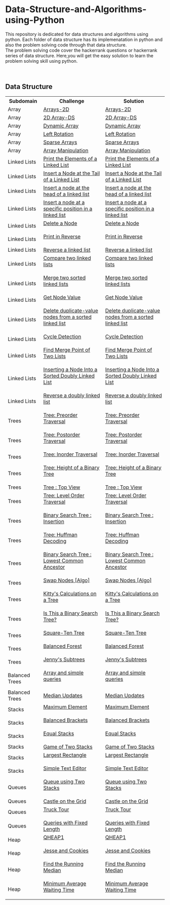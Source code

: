 <h1>Data-Structure-and-Algorithms-using-Python</h1>

<p>This repository is dedicated for data structures and algorithms using python.
Each folder of data structure has its implemenatation in python and also the problem solving code through that data structure.<br>
The problem solving code cover the hackerrank questions or hackerrank series of data structure. 
Here,you will get the easy solution to learn the problem solving skill using python.</p>
<br>
<h2>Data Structure</h2>
<table style="width:100%;  align:center;">
  <tr>
    <th>Subdomain</th>
    <th>Challenge</th>
    <th>Solution</th>
  </tr>
  <tr>
    <td>Array</td>
    <td><a href="https://www.hackerrank.com/challenges/arrays-ds/problem">Arrays-2D</a></td>
    <td><a href="https://github.com/nehasm/Data-Structure-and-Algorithms-using-Python/blob/master/Array/reverse.py">Arrays-2D</a></td>
  </tr>
  <tr>
    <td>Array</td>
    <td><a href="https://www.hackerrank.com/challenges/2d-array/problem">2D Array-DS</a></td>
    <td><a href="https://github.com/nehasm/Data-Structure-and-Algorithms-using-Python/blob/master/Array/hourglass.py">2D Array-DS</a></td>
  </tr>
    <tr>
    <td>Array</td>
    <td><a href="https://www.hackerrank.com/challenges/dynamic-array/problem">Dynamic Array</a></td>
    <td><a href="https://github.com/nehasm/Data-Structure-and-Algorithms-using-Python/blob/master/Array/DynamicArray.py">Dynamic Array</a></td>
  </tr>
    <tr>
    <td>Array</td>
    <td><a href="https://www.hackerrank.com/challenges/array-left-rotation/problem">Left Rotation</a></td>
    <td><a href="https://github.com/nehasm/Data-Structure-and-Algorithms-using-Python/blob/master/Array/leftrotation.py">Left Rotation</a></td>
  </tr>
    <tr>
    <td>Array</td>
    <td><a href="https://www.hackerrank.com/challenges/sparse-arrays/problem">Sparse Arrays</a></td>
    <td><a href="https://github.com/nehasm/Data-Structure-and-Algorithms-using-Python/blob/master/Array/hourglass.py">Sparse Arrays</a></td>
  </tr>
    <tr>
    <td>Array</td>
    <td><a href="https://www.hackerrank.com/challenges/crush/problem">Array Manipulation</a></td>
    <td><a href="https://github.com/nehasm/Data-Structure-and-Algorithms-using-Python/blob/master/Array/ArrayManipulation.py">Array Manipulation</a></td>
  </tr>
    <tr>
    <td>Linked Lists</td>
    <td><a href="https://www.hackerrank.com/challenges/print-the-elements-of-a-linked-list/problem">Print the Elements of a Linked List</a></td>
    <td><a href="https://github.com/nehasm/Data-Structure-and-Algorithms-using-Python/blob/master/LinkedList/PrinttheElementofLL.py">Print the Elements of a Linked List</a></td>
  </tr>
    <tr>
    <td>Linked Lists</td>
    <td><a href="https://www.hackerrank.com/challenges/insert-a-node-at-the-tail-of-a-linked-list/problem">Insert a Node at the Tail of a Linked List</a></td>
    <td><a href="https://github.com/nehasm/Data-Structure-and-Algorithms-using-Python/blob/master/LinkedList/InsertNodeatTailofLL.py">Insert a Node at the Tail of a Linked List</a></td>
  </tr>
    <tr>
    <td>Linked Lists</td>
    <td><a href="https://www.hackerrank.com/challenges/insert-a-node-at-the-head-of-a-linked-list/problem">Insert a node at the head of a linked list</a></td>
    <td><a href="https://github.com/nehasm/Data-Structure-and-Algorithms-using-Python/blob/master/LinkedList/InsertNodeatHeadofLL.py">Insert a node at the head of a linked list</a></td>
  </tr>
    <tr>
    <td>Linked Lists</td>
    <td><a href="https://www.hackerrank.com/challenges/insert-a-node-at-a-specific-position-in-a-linked-list/problem">Insert a node at a specific position in a linked list</a></td>
    <td><a href="https://github.com/nehasm/Data-Structure-and-Algorithms-using-Python/blob/master/LinkedList/InsertNodeatPositionofLL.py">Insert a node at a specific position in a linked list</a></td>
  </tr>  
    <tr>
    <td>Linked Lists</td>
    <td><a href="https://www.hackerrank.com/challenges/delete-a-node-from-a-linked-list/problem">Delete a Node

</a></td>
    <td><a href="https://github.com/nehasm/Data-Structure-and-Algorithms-using-Python/blob/master/LinkedList/DeleteaNode.py">Delete a Node

</a></td>
  </tr>
    <tr>
    <td>Linked Lists</td>
    <td><a href="https://www.hackerrank.com/challenges/print-the-elements-of-a-linked-list-in-reverse/problem">Print in Reverse

</a></td>
    <td><a href="https://github.com/nehasm/Data-Structure-and-Algorithms-using-Python/blob/master/LinkedList/PrintinReverse.py">Print in Reverse

</a></td>
  </tr>
    <tr>
    <td>Linked Lists</td>
    <td><a href="https://www.hackerrank.com/challenges/reverse-a-linked-list/problem">Reverse a linked list</a></td>
    <td><a href="https://github.com/nehasm/Data-Structure-and-Algorithms-using-Python/blob/master/LinkedList/ReverseLL.py">Reverse a linked list</a></td>
  </tr>  
    <tr>
    <td>Linked Lists</td>
    <td><a href="https://www.hackerrank.com/challenges/compare-two-linked-lists/problem">Compare two linked lists

</a></td>
    <td><a href="https://github.com/nehasm/Data-Structure-and-Algorithms-using-Python/blob/master/LinkedList/ComparetwoLL.py">Compare two linked lists

</a></td>
  </tr>
    <tr>
    <td>Linked Lists</td>
    <td><a href="https://www.hackerrank.com/challenges/merge-two-sorted-linked-lists/problem">Merge two sorted linked lists

</a></td>
    <td><a href="https://github.com/nehasm/Data-Structure-and-Algorithms-using-Python/blob/master/LinkedList/MergetwosortedLL.py">Merge two sorted linked lists

</a></td>
  </tr>  
    <tr>
    <td>Linked Lists</td>
    <td><a href="https://www.hackerrank.com/challenges/get-the-value-of-the-node-at-a-specific-position-from-the-tail/problem">Get Node Value

</a></td>
    <td><a href="https://github.com/nehasm/Data-Structure-and-Algorithms-using-Python/blob/master/LinkedList/GetNodeValue.py">Get Node Value

</a></td>
  </tr>  
    <tr>
    <td>Linked Lists</td>
    <td><a href="https://www.hackerrank.com/challenges/delete-duplicate-value-nodes-from-a-sorted-linked-list/problem">Delete duplicate-value nodes from a sorted linked list

</a></td>
    <td><a href="https://github.com/nehasm/Data-Structure-and-Algorithms-using-Python/blob/master/LinkedList/DeleteDuplicatenodefromSortedLL.py">Delete duplicate-value nodes from a sorted linked list

</a></td>
  </tr>
    <tr>
    <td>Linked Lists</td>
    <td><a href="https://www.hackerrank.com/challenges/detect-whether-a-linked-list-contains-a-cycle/problem">Cycle Detection

</a></td>
    <td><a href="https://github.com/nehasm/Data-Structure-and-Algorithms-using-Python/blob/master/LinkedList/CycleDetection.py">Cycle Detection

</a></td>
  </tr>
    <tr>
    <td>Linked Lists</td>
    <td><a href="https://www.hackerrank.com/challenges/find-the-merge-point-of-two-joined-linked-lists/problem">Find Merge Point of Two Lists

</a></td>
    <td><a href="https://github.com/nehasm/Data-Structure-and-Algorithms-using-Python/blob/master/LinkedList/FindMergePointofTwoL.py">Find Merge Point of Two Lists

</a></td>
  </tr>
    <tr>
    <td>Linked Lists</td>
    <td><a href="https://www.hackerrank.com/challenges/insert-a-node-into-a-sorted-doubly-linked-list/problem">Inserting a Node Into a Sorted Doubly Linked List

</a></td>
    <td><a href="https://github.com/nehasm/Data-Structure-and-Algorithms-using-Python/blob/master/LinkedList/InsertNodeintosortedDLL.py">Inserting a Node Into a Sorted Doubly Linked List

</a></td>
  </tr>
    <tr>
    <td>Linked Lists</td>
    <td><a href="https://www.hackerrank.com/challenges/reverse-a-doubly-linked-list/problem">Reverse a doubly linked list

</a></td>
    <td><a href="https://github.com/nehasm/Data-Structure-and-Algorithms-using-Python/blob/master/LinkedList/ReverseDLL.py">Reverse a doubly linked list

</a></td>
  </tr>
  <tr>
  <td>Trees</td>
  <td><a href="https://www.hackerrank.com/challenges/tree-preorder-traversal/problem">Tree: Preorder Traversal

</a></td>
  <td><a href="https://github.com/nehasm/Data-Structure-and-Algorithms-using-Python/blob/master/Tree/TreePreorderTraversal.py">Tree: Preorder Traversal

</a></td>
  </tr>
    <tr>
  <td>Trees</td>
  <td><a href="https://www.hackerrank.com/challenges/tree-postorder-traversal/problem">Tree: Postorder Traversal

</a></td>
  <td><a href="https://github.com/nehasm/Data-Structure-and-Algorithms-using-Python/blob/master/Tree/TreePostorderTraversal.py">Tree: Postorder Traversal

</a></td>
  </tr>  <tr>
  <td>Trees</td>
  <td><a href="https://www.hackerrank.com/challenges/tree-inorder-traversal/problem">Tree: Inorder Traversal

</a></td>
  <td><a href="https://github.com/nehasm/Data-Structure-and-Algorithms-using-Python/blob/master/Tree/TreeInorderTraversal.py">Tree: Inorder Traversal

</a></td>
  </tr>
    <tr>
  <td>Trees</td>
  <td><a href="https://www.hackerrank.com/challenges/tree-height-of-a-binary-tree/problem">Tree: Height of a Binary Tree

</a></td>
  <td><a href="https://github.com/nehasm/Data-Structure-and-Algorithms-using-Python/blob/master/Tree/HeightofBT.py">Tree: Height of a Binary Tree

</a></td>
  </tr>  <tr>
  <td>Trees</td>
  <td><a href="https://www.hackerrank.com/challenges/tree-top-view/problem">Tree : Top View</a></td>
  <td><a href="https://github.com/nehasm/Data-Structure-and-Algorithms-using-Python/blob/master/Tree/TreeTopView.py">Tree : Top View</a></td>
  </tr>
    <tr>
  <td>Trees</td>
  <td><a href="https://www.hackerrank.com/challenges/tree-level-order-traversal/problem">Tree: Level Order Traversal

</a></td>
  <td><a href="https://github.com/nehasm/Data-Structure-and-Algorithms-using-Python/blob/master/Tree/TreeLevelOrderTraversal.py">Tree: Level Order Traversal

</a></td>
  </tr> 
  <tr>
  <td>Trees</td>
  <td><a href="https://www.hackerrank.com/challenges/binary-search-tree-insertion/problem">Binary Search Tree : Insertion

</a></td>
  <td><a href="https://github.com/nehasm/Data-Structure-and-Algorithms-using-Python/blob/master/Tree/BSTInsertion.py">Binary Search Tree : Insertion

</a></td>
  </tr> 
  <tr>
  <td>Trees</td>
  <td><a href="https://www.hackerrank.com/challenges/tree-huffman-decoding/problem">Tree: Huffman Decoding

</a></td>
  <td><a href="https://github.com/nehasm/Data-Structure-and-Algorithms-using-Python/blob/master/Tree/TreeHuffmanCoding.py">Tree: Huffman Decoding

</a></td>
  </tr> 
  <tr>
  <td>Trees</td>
  <td><a href="https://www.hackerrank.com/challenges/binary-search-tree-lowest-common-ancestor/problem">Binary Search Tree : Lowest Common Ancestor

</a></td>
  <td><a href="https://github.com/nehasm/Data-Structure-and-Algorithms-using-Python/blob/master/Tree/BSTLowercommonancester.py">Binary Search Tree : Lowest Common Ancestor

</a></td>
  </tr> 
  <tr>
  <td>Trees</td>
  <td><a href="https://www.hackerrank.com/challenges/swap-nodes-algo/problem">Swap Nodes [Algo]

</a></td>
  <td><a href="https://github.com/nehasm/Data-Structure-and-Algorithms-using-Python/blob/master/Tree/SwapNodeAlgo.py">Swap Nodes [Algo]

</a></td>
  </tr>  
  <tr>
  <td>Trees</td>
  <td><a href="https://www.hackerrank.com/challenges/kittys-calculations-on-a-tree/problem">Kitty's Calculations on a Tree

</a></td>
  <td><a href="https://github.com/nehasm/Data-Structure-and-Algorithms-using-Python/blob/master/Tree/KittyCalculationonaTree.py">Kitty's Calculations on a Tree

</a></td>
  </tr>  
  <tr>
  <td>Trees</td>
  <td><a href="https://www.hackerrank.com/challenges/is-binary-search-tree/problem">Is This a Binary Search Tree?

</a></td>
  <td><a href="https://github.com/nehasm/Data-Structure-and-Algorithms-using-Python/blob/master/Tree/IsthisBinarySearchTree.py">Is This a Binary Search Tree?

</a></td>
  </tr> 
  <tr>
  <td>Trees</td>
  <td><a href="https://www.hackerrank.com/challenges/square-ten-tree/problem">Square-Ten Tree

</a></td>
  <td><a href="https://github.com/nehasm/Data-Structure-and-Algorithms-using-Python/blob/master/Tree/Squaretentree.py">Square-Ten Tree

</a></td>
  </tr>
    <tr>
  <td>Trees</td>
  <td><a href="https://www.hackerrank.com/challenges/balanced-forest/problem">Balanced Forest

</a></td>
  <td><a href="https://github.com/nehasm/Data-Structure-and-Algorithms-using-Python/blob/master/Tree/BalancedForest.py">Balanced Forest

</a></td>
  </tr> 
  <tr>
  <td>Trees</td>
  <td><a href="https://www.hackerrank.com/challenges/jenny-subtrees/problem">Jenny's Subtrees

</a></td>
  <td><a href="https://github.com/nehasm/Data-Structure-and-Algorithms-using-Python/blob/master/Tree/JennySubtree.py">Jenny's Subtrees

</a></td>
  </tr>
    <tr>
  <td>Balanced Trees</td>
  <td><a href="https://www.hackerrank.com/challenges/array-and-simple-queries/problem">Array and simple queries

</a></td>
  <td><a href="https://github.com/nehasm/Data-Structure-and-Algorithms-using-Python/blob/master/Tree/ArrayandSimpleQueries.py">Array and simple queries

</a></td>
  </tr>
    <tr>
  <td>Balanced Trees</td>
  <td><a href="https://www.hackerrank.com/challenges/median/problem">Median Updates
</a></td>
  <td><a href="https://github.com/nehasm/Data-Structure-and-Algorithms-using-Python/blob/master/Tree/MedianUpdates.py">Median Updates
</a></td>
  </tr>
   <tr>
  <td>Stacks</td>
  <td><a href="https://www.hackerrank.com/challenges/maximum-element/problem">Maximum Element

</a></td>
  <td><a href="https://github.com/nehasm/Data-Structure-and-Algorithms-using-Python/blob/master/Stack/MaximumElement.py">Maximum Element

</a></td>
  </tr>
     <tr>
  <td>Stacks</td>
  <td><a href="https://www.hackerrank.com/challenges/balanced-brackets/problem">Balanced Brackets

</a></td>
  <td><a href="https://github.com/nehasm/Data-Structure-and-Algorithms-using-Python/blob/master/Stack/BalancedBrackets.py">Balanced Brackets

</a></td>
  </tr>
     <tr>
  <td>Stacks</td>
  <td><a href="https://www.hackerrank.com/challenges/equal-stacks/problem">Equal Stacks

</a></td>
  <td><a href="https://github.com/nehasm/Data-Structure-and-Algorithms-using-Python/blob/master/Stack/EqualStacks.py">Equal Stacks

</a></td>
  </tr>   <tr>
  <td>Stacks</td>
  <td><a href="https://www.hackerrank.com/challenges/game-of-two-stacks/problem">Game of Two Stacks</a></td>
  <td><a href="https://github.com/nehasm/Data-Structure-and-Algorithms-using-Python/blob/master/Stack/GameofTwoStacks.py">Game of Two Stacks</a></td>
  </tr>
     <tr>
  <td>Stacks</td>
  <td><a href="https://www.hackerrank.com/challenges/largest-rectangle/problem">Largest Rectangle

</a></td>
  <td><a href="https://github.com/nehasm/Data-Structure-and-Algorithms-using-Python/blob/master/Stack/LargestRectangle.py">Largest Rectangle

</a></td>
  </tr>
     <tr>
  <td>Stacks</td>
  <td><a href="https://www.hackerrank.com/challenges/simple-text-editor/problem">Simple Text Editor

</a></td>
  <td><a href="https://github.com/nehasm/Data-Structure-and-Algorithms-using-Python/blob/master/Stack/SimpleTextEditor.py">Simple Text Editor

</a></td>
  </tr>   <tr>
  <td>Queues</td>
  <td><a href="https://www.hackerrank.com/challenges/queue-using-two-stacks/problem">Queue using Two Stacks

</a></td>
  <td><a href="https://github.com/nehasm/Data-Structure-and-Algorithms-using-Python/blob/master/Queue/Queueusingtwostack.py">Queue using Two Stacks

</a></td>
  </tr>
     <tr>
  <td>Queues</td>
  <td><a href="https://www.hackerrank.com/challenges/castle-on-the-grid/problem">Castle on the Grid</a></td>
  <td><a href="https://github.com/nehasm/Data-Structure-and-Algorithms-using-Python/blob/master/Queue/CastleontheGrid.py">Castle on the Grid</a></td>
  </tr>
       <tr>
  <td>Queues</td>
  <td><a href="https://www.hackerrank.com/challenges/truck-tour/problem">Truck Tour

</a></td>
  <td><a href="https://github.com/nehasm/Data-Structure-and-Algorithms-using-Python/blob/master/Queue/TruckTour.py">Truck Tour

</a></td>
  </tr>
       <tr>
  <td>Queues</td>
  <td><a href="https://www.hackerrank.com/challenges/queries-with-fixed-length/problem">Queries with Fixed Length</a></td>
  <td><a href="https://github.com/nehasm/Data-Structure-and-Algorithms-using-Python/blob/master/Queue/QuerieswithFixedLength.py">Queries with Fixed Length</a></td>
  </tr>
       <tr>
  <td>Heap</td>
  <td><a href="https://www.hackerrank.com/challenges/qheap1/problem">QHEAP1

</a></td>
  <td><a href="https://github.com/nehasm/Data-Structure-and-Algorithms-using-Python/blob/master/Heap/QHeap1.py">QHEAP1

</a></td>
  </tr>
           <tr>
  <td>Heap</td>
  <td><a href="https://www.hackerrank.com/challenges/jesse-and-cookies/problem">Jesse and Cookies

</a></td>
  <td><a href="https://github.com/nehasm/Data-Structure-and-Algorithms-using-Python/blob/master/Heap/JesseandCookies.py">Jesse and Cookies

</a></td>
  </tr>
         <tr>
  <td>Heap</td>
  <td><a href="https://www.hackerrank.com/challenges/find-the-running-median/problem">Find the Running Median


</a></td>
  <td><a href="https://github.com/nehasm/Data-Structure-and-Algorithms-using-Python/blob/master/Heap/FindtheRunningMedian.py">Find the Running Median


</a></td>
  </tr>
         <tr>
  <td>Heap</td>
  <td><a href="https://www.hackerrank.com/challenges/minimum-average-waiting-time/problem">Minimum Average Waiting Time

</a></td>
  <td><a href="https://github.com/nehasm/Data-Structure-and-Algorithms-using-Python/blob/master/Heap/MinimumAverageWaitingTime.py">Minimum Average Waiting Time

</a></td>
  </tr>
</table>

